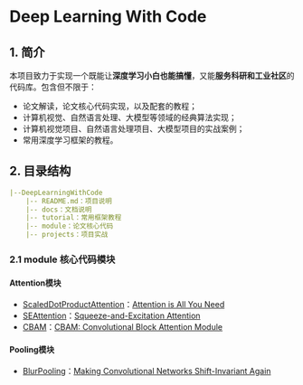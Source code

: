 # Deep Learning With Code

## 1. 简介
本项目致力于实现一个既能让**深度学习小白也能搞懂**，又能**服务科研和工业社区**的代码库。包含但不限于：
- 论文解读，论文核心代码实现，以及配套的教程；
- 计算机视觉、自然语言处理、大模型等领域的经典算法实现；
- 计算机视觉项目、自然语言处理项目、大模型项目的实战案例；
- 常用深度学习框架的教程。

## 2. 目录结构
```yaml
|--DeepLearningWithCode
    |-- README.md：项目说明
    |-- docs：文档说明
    |-- tutorial：常用框架教程
    |-- module：论文核心代码
    |-- projects：项目实战
```

### 2.1 module 核心代码模块
#### Attention模块
- [ScaledDotProductAttention](https://github.com/codecat0/Deep-Learning-With-Code/blob/master/module/attention/self_attention.py)：[Attention is All You Need](https://arxiv.org/abs/1706.03762)
- [SEAttention](https://github.com/codecat0/Deep-Learning-With-Code/blob/master/module/attention/se_attention.py)：[Squeeze-and-Excitation Attention](https://arxiv.org/abs/1709.01507)
- [CBAM](https://github.com/codecat0/Deep-Learning-With-Code/blob/master/module/attention/cbam.py)：[CBAM: Convolutional Block Attention Module](https://arxiv.org/abs/1807.06521)

#### Pooling模块
- [BlurPooling](https://github.com/codecat0/Deep-Learning-With-Code/blob/master/module/pool/blur_pool.py)：[Making Convolutional Networks Shift-Invariant Again](https://arxiv.org/pdf/1904.11486.pdf)